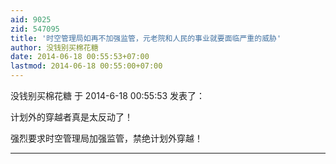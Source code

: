 ```yaml
---
aid: 9025
zid: 547095
title: '时空管理局如再不加强监管，元老院和人民的事业就要面临严重的威胁'
author: 没钱别买棉花糖
date: 2014-06-18 00:55:53+07:00
lastmod: 2014-06-18 00:55:00+07:00
---
```


没钱别买棉花糖 于 2014-6-18 00:55:53 发表了：

计划外的穿越者真是太反动了！

强烈要求时空管理局加强监管，禁绝计划外穿越！

---------

